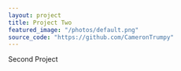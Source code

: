 ```yaml
---
layout: project
title: Project Two
featured_image: "/photos/default.png"
source_code: "https://github.com/CameronTrumpy"
---
```

Second Project

